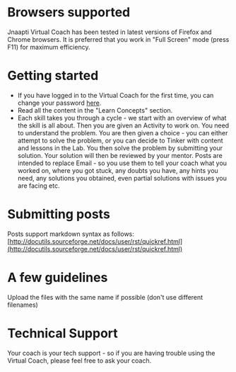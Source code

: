 # Browsers supported

Jnaapti Virtual Coach has been tested in latest versions of Firefox and Chrome browsers. It is preferred that you work in "Full Screen" mode (press F11) for maximum efficiency.

# Getting started

- If you have logged in to the Virtual Coach for the first time, you can change your password [here](https://mindscape.jnaapti.io/default/user/change_password).
- Read all the content in the "Learn Concepts" section.
- Each skill takes you through a cycle - we start with an overview of what the skill is all about. Then you are given an Activity to work on. You need to understand the problem. You are then given a choice - you can either attempt to solve the problem, or you can decide to Tinker with content and lessons in the Lab. You then solve the problem by submitting your solution. Your solution will then be reviewed by your mentor. Posts are intended to replace Email - so you use them to tell your coach what you worked on, where you got stuck, any doubts you have, any hints you need, any solutions you obtained, even partial solutions with issues you are facing etc.

# Submitting posts

Posts support markdown syntax as follows: [http://docutils.sourceforge.net/docs/user/rst/quickref.html](http://docutils.sourceforge.net/docs/user/rst/quickref.html)

# A few guidelines

Upload the files with the same name if possible (don't use different filenames)

# Technical Support

Your coach is your tech support - so if you are having trouble using the Virtual Coach, please feel free to ask your coach.